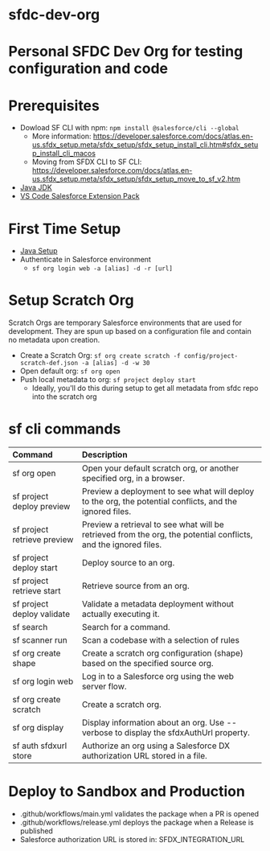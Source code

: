 
# sfdc-dev-org
Personal SFDC Dev Org for testing configuration and code
=======
# Prerequisites
- Dowload SF CLI with npm: `npm install @salesforce/cli --global`
    - More information: https://developer.salesforce.com/docs/atlas.en-us.sfdx_setup.meta/sfdx_setup/sfdx_setup_install_cli.htm#sfdx_setup_install_cli_macos
    - Moving from SFDX CLI to SF CLI: https://developer.salesforce.com/docs/atlas.en-us.sfdx_setup.meta/sfdx_setup/sfdx_setup_move_to_sf_v2.htm
- [Java JDK](https://www.oracle.com/java/technologies/downloads/#jdk21-mac)
- [VS Code Salesforce Extension Pack](https://developer.salesforce.com/tools/vscode)

# First Time Setup
- [Java Setup](https://developer.salesforce.com/tools/vscode/en/vscode-desktop/java-setup)
- Authenticate in Salesforce environment
    - `sf org login web -a [alias] -d -r [url]`

# Setup Scratch Org
Scratch Orgs are temporary Salesforce environments that are used for development. They are spun up based on a configuration file and contain no metadata upon creation.
- Create a Scratch Org: `sf org create scratch -f config/project-scratch-def.json -a [alias] -d -w 30`
- Open default org: `sf org open`
- Push local metadata to org: `sf project deploy start`
    - Ideally, you'll do this during setup to get all metadata from sfdc repo into the scratch org

# sf cli commands
| Command                   | Description                    |
| :------------------------ | :----------------------------- |
| sf org open	            | Open your default scratch org, or another specified org, in a browser.
| sf project deploy preview | Preview a deployment to see what will deploy to the org, the potential conflicts, and the ignored files.      
| sf project retrieve preview | Preview a retrieval to see what will be retrieved from the org, the potential conflicts, and the ignored files.
| sf project deploy start	| Deploy source to an org.
| sf project retrieve start	| Retrieve source from an org.
| sf project deploy validate| Validate a metadata deployment without actually executing it.
| sf search	                | Search for a command.
| sf scanner run	        | Scan a codebase with a selection of rules
| sf org create shape	    | Create a scratch org configuration (shape) based on the specified source org.
| sf org login web	        | Log in to a Salesforce org using the web server flow.
| sf org create scratch     | Create a scratch org.
| sf org display            | Display information about an org. Use --verbose to display the sfdxAuthUrl property.
| sf auth sfdxurl store     | Authorize an org using a Salesforce DX authorization URL stored in a file.





# Deploy to Sandbox and Production
- .github/workflows/main.yml validates the package when a PR is opened
- .github/workflows/release.yml deploys the package when a Release is published
- Salesforce authorization URL is stored in: SFDX_INTEGRATION_URL
